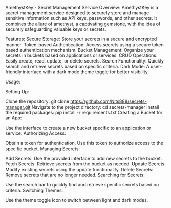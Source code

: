 AmethystKey - Secret Management Service
Overview:
AmethystKey is a secret management service designed to securely store and manage sensitive information such as API keys, passwords, and other secrets. It combines the allure of amethyst, a captivating gemstone, with the idea of securely safeguarding valuable keys or secrets.

Features:
Secure Storage: Store your secrets in a secure and encrypted manner.
Token-based Authentication: Access secrets using a secure token-based authentication mechanism.
Bucket Management: Organize your secrets in buckets based on applications or services.
CRUD Operations: Easily create, read, update, or delete secrets.
Search Functionality: Quickly search and retrieve secrets based on specific criteria.
Dark Mode: A user-friendly interface with a dark mode theme toggle for better visibility.

Usage:

Setting Up:

Clone the repository: git clone https://github.com/Nits888/secrets-manager.git
Navigate to the project directory: cd secrets-manager
Install the required packages: pip install -r requirements.txt
Creating a Bucket for an App:

Use the interface to create a new bucket specific to an application or service.
Authorizing Access:

Obtain a token for authentication.
Use this token to authorize access to the specific bucket.
Managing Secrets:

Add Secrets: Use the provided interface to add new secrets to the bucket.
Fetch Secrets: Retrieve secrets from the bucket as needed.
Update Secrets: Modify existing secrets using the update functionality.
Delete Secrets: Remove secrets that are no longer needed.
Searching for Secrets:

Use the search bar to quickly find and retrieve specific secrets based on criteria.
Switching Themes:

Use the theme toggle icon to switch between light and dark modes.

